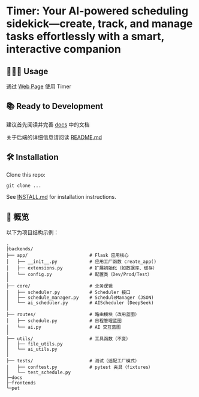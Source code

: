 # Timer: Your AI-powered scheduling sidekick—create, track, and manage tasks effortlessly with a smart, interactive companion

## 🧑🏻‍💻 Usage

通过 [Web Page](https://timer-frontends-h27d66ng0-whizhous-projects-7cb8caf3.vercel.app/) 使用 Timer

## 📚 Ready to Development

建议首先阅读并完善 [docs](/docs) 中的文档

关于后端的详细信息请阅读 [README.md](/backends/README.md)

## 🛠️ Installation

Clone this repo:

```
git clone ...
```

See [INSTALL.md](./INSTALL.md) for installation instructions.

## 📂 概览

以下为项目结构示例：

```
.
├backends/
├── app/                       # Flask 应用核心
│   ├── __init__.py            # 应用工厂函数 create_app()
│   ├── extensions.py          # 扩展初始化（如数据库、缓存）
│   └── config.py              # 配置类（Dev/Prod/Test）
│
├── core/                      # 业务逻辑
│   ├── scheduler.py           # Scheduler 接口
│   ├── schedule_manager.py    # ScheduleManager (JSON)
│   └── ai_scheduler.py        # AIScheduler (DeepSeek)
│
├── routes/                    # 路由模块（改用蓝图）
│   ├── schedule.py            # 日程管理蓝图
│   └── ai.py                  # AI 交互蓝图
│
├── utils/                     # 工具函数（不变）
│   ├── file_utils.py
│   └── ai_utils.py
│
├── tests/                     # 测试（适配工厂模式）
│   ├── conftest.py            # pytest 夹具（fixtures）
│   └── test_schedule.py
├─docs
├─frontends
└─pet
```
